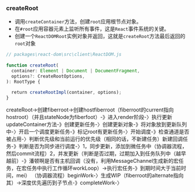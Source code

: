 ### createRoot
- 调用`createContainer`方法，创建`root`应用根节点对象。
- 在`#root`应用容器元素上监听所有事件，这是`React`事件系统的关键。
- 创建一个`ReactDOMRoot`实例对象并返回，这就是`createRoot`方法最后返回的`root`对象
``` javascript
// packages\react-dom\src\client\ReactDOM.js
​
function createRoot(
  container: Element | Document | DocumentFragment,
  options?: CreateRootOptions,
): RootType {
      
  return createRootImpl(container, options);
}
```


createRoot->创建fiberroot->创建hostfiberroot（fiberroot的current指向hostroot）（并且stateNode为fiberfoot）-》进入render阶段-〉执行更新updateContainer方法-》创建更新任务-〉创建更新对象-》将对象放到更新队列中-〉开启一个调度更新任务-》标记root有更新任务-〉开始调度-》检查通道是否被占用-〉判断优先级和当前运行的优先级（相同的话，不新建任务）新建回调任务-》判断是否为同步进行调度-〉1，同步更新，添加到微任务中（协调器流程，然后commit流程）2，并发更新（判断是否过期，过期加入到任务队列中（越早越前）-》潘顿啊是否有主机回调（没有，利用MessageChannel生成新的宏任务，在宏任务中执行工作循环workLoop）->执行宏任务-》到期时间大于当前时间，mei）
（协调器流程）beginWork-〉生成WIP（fiberroot的alternate指向其）->深度优先遍历到子节点-》completeWork-〉